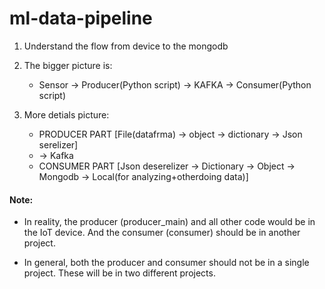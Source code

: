 # ml-data-pipeline

1. Understand the flow from device to the mongodb
2. The bigger picture is:
    * Sensor -> Producer(Python script) -> KAFKA -> Consumer(Python script)

3. More detials picture:
    * PRODUCER PART [File(datafrma) -> object -> dictionary -> Json serelizer]
    * -> Kafka
    * CONSUMER PART [Json deserelizer -> Dictionary -> Object -> Mongodb -> Local(for analyzing+otherdoing data)]

#### Note:
* In reality, the producer (producer_main) and all other code would be in the IoT device.
And the consumer (consumer) should be in another project.

* In general, both the producer and consumer should not be in a single project. These will be in two different projects.
